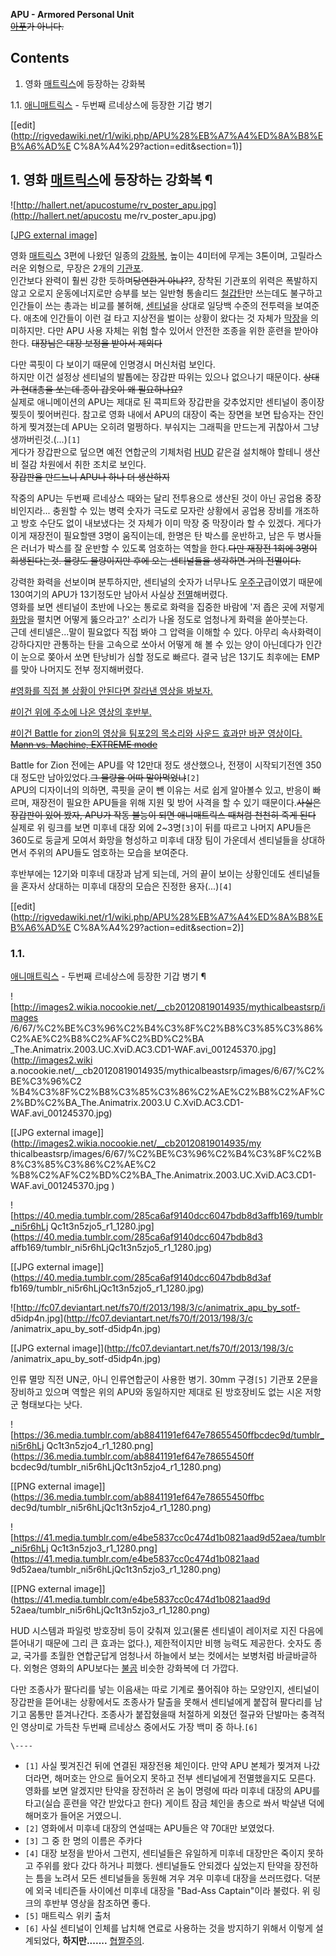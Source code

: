 **APU - Armored Personal Unit**   
<del>[아푸](%EC%95%84%ED%91%B8.md)가 아니다.</del>

## Contents

    

1. 영화 [매트릭스](%EB%A7%A4%ED%8A%B8%EB%A6%AD%EC%8A%A4.md)에 등장하는 강화복 
    

1.1. [애니매트릭스](%EC%95%A0%EB%8B%88%EB%A7%A4%ED%8A%B8%EB%A6%AD%EC%8A%A4.md) \-
두번째 르네상스에 등장한 기갑 병기

[[edit](http://rigvedawiki.net/r1/wiki.php/APU%28%EB%A7%A4%ED%8A%B8%EB%A6%AD%E
C%8A%A4%29?action=edit&section=1)]

## 1. 영화 [매트릭스](%EB%A7%A4%ED%8A%B8%EB%A6%AD%EC%8A%A4.md)에 등장하는 강화복 ¶

![http://hallert.net/apucostume/rv_poster_apu.jpg](http://hallert.net/apucostu
me/rv_poster_apu.jpg)

[[JPG external image]](http://hallert.net/apucostume/rv_poster_apu.jpg)

  

영화 [매트릭스](%EB%A7%A4%ED%8A%B8%EB%A6%AD%EC%8A%A4.md) 3편에 나왔던 일종의
[강화복](%EA%B0%95%ED%99%94%EB%B3%B5.md), 높이는 4미터에 무게는 3톤이며, 고릴라스러운 외형으로, 무장은
2개의 [기관포](%EA%B8%B0%EA%B4%80%ED%8F%AC.md).  
인간보다 완력이 훨씬 강한 듯하며<del>당연한거 아냐??</del>, 장착된 기관포의 위력은 폭발하지 않고 오로지 운동에너지로만 승부를
보는 일반형 통솔리드 [철갑탄](%EC%B2%A0%EA%B0%91%ED%83%84.md)만 쓰는데도 불구하고 인간들이 쓰는 총과는
비교를 불허해, [센티널](%EC%84%BC%ED%8B%B0%EB%84%90.md)을 상대로 일당백 수준의 전투력을 보여준다. 애초에
인간들이 이런 걸 타고 지상전을 벌이는 상황이 왔다는 것 자체가 [막장](%EB%A7%89%EC%9E%A5.md)을 의미하지만. 다만
APU 사용 자체는 위험 할수 있어서 안전한 조종을 위한 훈련을 받아야한다. <del>대장님은 대장 보정을 받아서 제외다</del>

  

다만 콕핏이 다 보이기 때문에 인명경시 머신처럼 보인다.  
하지만 이건 설정상 센티널의 발톱에는 장갑판 따위는 있으나 없으나기 때문이다. <del>상대가 현대총을 쏘는데 종이 갑옷이 왜
필요하나요?</del>  
실제로 애니메이션의 APU는 제대로 된 콕피트와 장갑판을 갖추었지만 센티널이 종이장 찢듯이 찢어버린다. 참고로 영화 내에서 APU의 대장이
죽는 장면을 보면 탑승자는 잔인하게 찢겨졌는데 APU는 오히려 멀쩡하다. 부숴지는 그래픽을 만드는게 귀찮아서 그냥
생까버린것.(...)`[1]`  
게다가 장갑판으로 덮으면 예전 연합군의 기체처럼 [HUD](HUD.md) 같은걸 설치해야 할테니 생산비 절감 차원에서 취한 조치로
보인다.  
<del>장갑판을 만드느니 APU나 하나 더 생산하지</del>

  

작중의 APU는 두번째 르네상스 때와는 달리 전투용으로 생산된 것이 아닌 공업용 중장비인지라... 충원할 수 있는 병력 숫자가 극도로 모자란
상황에서 공업용 장비를 개조하고 방호 수단도 없이 내보냈다는 것 자체가 이미 막장 중 막장이라 할 수 있겠다. 게다가 이게 재장전이 필요할땐
3명이 움직이는데, 한명은 탄 박스를 운반하고, 남은 두 병사들은 러너가 박스를 잘 운반할 수 있도록 엄호하는 역할을 한다.<del>다만
재장전 1회에 3명이 희생된다는것. 물량도 물량이지만 후에 오는 센티널들을 생각하면 거의 전멸이다.</del>

  

강력한 화력을 선보이며 분투하지만, 센티널의 숫자가 너무나도 [우주구](%EC%9A%B0%EC%A3%BC%EA%B5%AC.md)급이였기
때문에 130여기의 APU가 13기정도만 남아서 사실상 [전멸](%EC%A0%84%EB%A9%B8.md)해버렸다.  
영화를 보면 센티널이 초반에 나오는 통로로 화력을 집중한 바람에 '저 좁은 곳에 저렇게
[화망](%ED%99%94%EB%A7%9D.md)을 펼치면 어떻게 뚫으라고?' 소리가 나올 정도로 엄청나게 화력을 쏟아붓는다.  
근데 센티넬은...말이 필요없다 직접 봐야 그 압력을 이해할 수 있다. 아무리 속사화력이 강하다지만 관통하는 탄을 고속으로 쏘아서 어떻게 해
볼 수 있는 양이 아닌데다가 인간이 눈으로 쫒아서 쏘면 탄낭비가 심할 정도로 빠르다. 결국 남은 13기도 최후에는 EMP를 맞아 나머지도
전부 정지해버렸다.

  

[#영화를 직접 볼 상황이 안된다면 잘라낸 영상을 봐보자.](http://www.youtube.com/watch?v=5q5rsQJpGV0)

  

[#이건 위에 주소에 나온 영상의 후반부.](http://youtu.be/_MtlllCQ0AU)

  

[#이건 Battle for zion의 영상을 팀포2의 목소리와 사운드 효과만 바꾼 영상이다. <del>Mann vs. Machine,
EXTREME mode</del>](http://youtu.be/WoC2Usuz6T0)

  

Battle for Zion 전에는 APU를 약 12만대 정도 생산했으나, 전쟁이 시작되기전엔 350대 정도만 남아있었다.<del>그 물량을
어따 말아먹었냐</del>`[2]`  
APU의 디자이너의 의하면, 콕핏을 굳이 뺀 이유는 서로 쉽게 알아볼수 있고, 반응이 빠르며, 재장전이 필요한 APU들을 위해 지원 및 방어
사격을 할 수 있기 때문이다.<del>사실은 장갑판이 있어 봤자, APU가 작동 불능이 되면 애니매트릭스 때처럼 천천히 죽게 된다</del>
실제로 위 링크를 보면 미후네 대장 외에 2~3명`[3]`이 뒤를 따르고 나머지 APU들은 360도로 둥글게 모여서 화망을 형성하고 미후네
대장 팀이 가운데서 센티널들을 상대하면서 주위의 APU들도 엄호하는 모습을 보여준다.

  

후반부에는 12기와 미후네 대장과 남게 되는데, 거의 끝이 보이는 상황인데도 센티널들을 혼자서 상대하는 미후네 대장의 모습은 진정한
용자(...)`[4]`

  

[[edit](http://rigvedawiki.net/r1/wiki.php/APU%28%EB%A7%A4%ED%8A%B8%EB%A6%AD%E
C%8A%A4%29?action=edit&section=2)]

### 1.1.
[애니매트릭스](%EC%95%A0%EB%8B%88%EB%A7%A4%ED%8A%B8%EB%A6%AD%EC%8A%A4.md) \- 두번째
르네상스에 등장한 기갑 병기 ¶

![http://images2.wikia.nocookie.net/__cb20120819014935/mythicalbeastsrp/images
/6/67/%C2%BE%C3%96%C2%B4%C3%8F%C2%B8%C3%85%C3%86%C2%AE%C2%B8%C2%AF%C2%BD%C2%BA
_The.Animatrix.2003.UC.XviD.AC3.CD1-WAF.avi_001245370.jpg](http://images2.wiki
a.nocookie.net/__cb20120819014935/mythicalbeastsrp/images/6/67/%C2%BE%C3%96%C2
%B4%C3%8F%C2%B8%C3%85%C3%86%C2%AE%C2%B8%C2%AF%C2%BD%C2%BA_The.Animatrix.2003.U
C.XviD.AC3.CD1-WAF.avi_001245370.jpg)

[[JPG external image]](http://images2.wikia.nocookie.net/__cb20120819014935/my
thicalbeastsrp/images/6/67/%C2%BE%C3%96%C2%B4%C3%8F%C2%B8%C3%85%C3%86%C2%AE%C2
%B8%C2%AF%C2%BD%C2%BA_The.Animatrix.2003.UC.XviD.AC3.CD1-WAF.avi_001245370.jpg
)

  

![https://40.media.tumblr.com/285ca6af9140dcc6047bdb8d3affb169/tumblr_ni5r6hLj
Qc1t3n5zjo5_r1_1280.jpg](https://40.media.tumblr.com/285ca6af9140dcc6047bdb8d3
affb169/tumblr_ni5r6hLjQc1t3n5zjo5_r1_1280.jpg)

[[JPG external image]](https://40.media.tumblr.com/285ca6af9140dcc6047bdb8d3af
fb169/tumblr_ni5r6hLjQc1t3n5zjo5_r1_1280.jpg)

  

![http://fc07.deviantart.net/fs70/f/2013/198/3/c/animatrix_apu_by_sotf-
d5idp4n.jpg](http://fc07.deviantart.net/fs70/f/2013/198/3/c
/animatrix_apu_by_sotf-d5idp4n.jpg)

[[JPG external image]](http://fc07.deviantart.net/fs70/f/2013/198/3/c
/animatrix_apu_by_sotf-d5idp4n.jpg)

  

인류 멸망 직전 UN군, 아니 인류연합군이 사용한 병기. 30mm 구경`[5]` 기관포 2문을 장비하고 있으며 역할은 위의 APU와
동일하지만 제대로 된 방호장비도 없는 시온 저항군 형태보다는 낫다.

  

![https://36.media.tumblr.com/ab8841191ef647e78655450ffbcdec9d/tumblr_ni5r6hLj
Qc1t3n5zjo4_r1_1280.png](https://36.media.tumblr.com/ab8841191ef647e78655450ff
bcdec9d/tumblr_ni5r6hLjQc1t3n5zjo4_r1_1280.png)

[[PNG external image]](https://36.media.tumblr.com/ab8841191ef647e78655450ffbc
dec9d/tumblr_ni5r6hLjQc1t3n5zjo4_r1_1280.png)

  

![https://41.media.tumblr.com/e4be5837cc0c474d1b0821aad9d52aea/tumblr_ni5r6hLj
Qc1t3n5zjo3_r1_1280.png](https://41.media.tumblr.com/e4be5837cc0c474d1b0821aad
9d52aea/tumblr_ni5r6hLjQc1t3n5zjo3_r1_1280.png)

[[PNG external image]](https://41.media.tumblr.com/e4be5837cc0c474d1b0821aad9d
52aea/tumblr_ni5r6hLjQc1t3n5zjo3_r1_1280.png)

  
HUD 시스템과 파일럿 방호장비 등이 갖춰져 있고(물론 센티넬이 레이저로 지진 다음에 뜯어내기 때문에 그리 큰 효과는 없다.), 제한적이지만
비행 능력도 제공한다. 숫자도 종교, 국가를 초월한 연합군답게 엄청나서 하늘에서 보는 컷에서는 보병처럼 바글바글하다. 외형은 영화의
APU보다는 [불곰](%EB%B6%88%EA%B3%B0.md) 비슷한 강화복에 더 가깝다.

  

다만 조종사가 팔다리를 넣는 이음새는 따로 기계로 풀어줘야 하는 모양인지, 센티널이 장갑판을 뜯어내는 상황에서도 조종사가 탈출을 못해서
센티널에게 붙잡혀 팔다리를 남기고 몸통만 뜯겨나간다. 조종사가 붙잡혔을때 처절하게 외쳤던 절규와 단발마는 충격적인 영상미로 가득찬 두번째
르네상스 중에서도 가장 백미 중 하나.`[6]`

  

`\----`

  * `[1]` 사실 찢겨진건 뒤에 연결된 재장전용 체인이다. 만약 APU 본체가 찢겨져 나갔더라면, 해머호는 안으로 들어오지 못하고 전부 센티널에게 전멸했을지도 모른다. 영화를 보면 알겠지만 탄약을 장전하러 온 놈이 명령에 따라 미후네 대장의 APU를 타고(실습 훈련을 약간 받았다고 한다) 게이트 잠금 체인을 총으로 쏴서 박살낸 덕에 해머호가 들어온 거였으니. 
  * `[2]` 영화에서 미후네 대장의 연설때는 APU들은 약 70대만 보였었다.
  * `[3]` 그 중 한 명의 이름은 주카다
  * `[4]` 대장 보정을 받아서 그런지, 센티널들은 유일하게 미후네 대장만은 죽이지 못하고 주위를 왔다 갔다 하거나 피했다. 센티널들도 안되겠다 싶었는지 탄약을 장전하는 틈을 노려서 모든 센티널들을 동원해 겨우 겨우 미후네 대장을 쓰러뜨렸다. 덕분에 외국 네티즌들 사이에선 미후네 대장을 "Bad-Ass Captain"이라 불렀다. 위 링크의 후반부 영상을 참조하면 좋다.
  * `[5]` 매트릭스 위키 출처
  * `[6]` 사실 센티널이 인체를 납치해 연료로 사용하는 것을 방지하기 위해서 이렇게 설계되었다, **하지만.......** [협](https://41.media.tumblr.com/2ad45c0eeb897fbc3bd199c7003fbb9a/tumblr_ni5r6hLjQc1t3n5zjo9_r1_1280.jpg)[짤](https://41.media.tumblr.com/4d7f238132c767e000bc9fe2c37fc0c5/tumblr_ni5r6hLjQc1t3n5zjo8_r1_1280.jpg)[주](https://41.media.tumblr.com/f5c9d57cfb08f3fc92b6c9673ceef395/tumblr_ni5r6hLjQc1t3n5zjo7_r1_1280.jpg)[의](https://40.media.tumblr.com/4a033771f06f3682bb99e1163dfa790b/tumblr_ni5r6hLjQc1t3n5zjo6_r1_1280.jpg).

